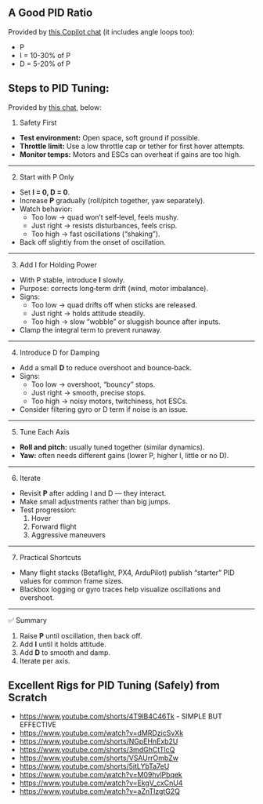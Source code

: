 ## A Good PID Ratio
Provided by [this Copilot chat](https://copilot.microsoft.com/shares/dZewrk4FBsUZGGAGu6Wxs) (it includes angle loops too):
- P
- I = 10-30% of P
- D = 5-20% of P

## Steps to PID Tuning:
Provided by [this chat](https://copilot.microsoft.com/shares/dZewrk4FBsUZGGAGu6Wxs), below:

1. Safety First
- **Test environment:** Open space, soft ground if possible.
- **Throttle limit:** Use a low throttle cap or tether for first hover attempts.
- **Monitor temps:** Motors and ESCs can overheat if gains are too high.

---

2. Start with P Only
- Set **I = 0, D = 0**.
- Increase **P** gradually (roll/pitch together, yaw separately).
- Watch behavior:
  - Too low → quad won’t self‑level, feels mushy.
  - Just right → resists disturbances, feels crisp.
  - Too high → fast oscillations (“shaking”).
- Back off slightly from the onset of oscillation.

---

3. Add I for Holding Power
- With P stable, introduce **I** slowly.
- Purpose: corrects long‑term drift (wind, motor imbalance).
- Signs:
  - Too low → quad drifts off when sticks are released.
  - Just right → holds attitude steadily.
  - Too high → slow “wobble” or sluggish bounce after inputs.
- Clamp the integral term to prevent runaway.

---

4. Introduce D for Damping
- Add a small **D** to reduce overshoot and bounce‑back.
- Signs:
  - Too low → overshoot, “bouncy” stops.
  - Just right → smooth, precise stops.
  - Too high → noisy motors, twitchiness, hot ESCs.
- Consider filtering gyro or D term if noise is an issue.

---

5. Tune Each Axis
- **Roll and pitch:** usually tuned together (similar dynamics).
- **Yaw:** often needs different gains (lower P, higher I, little or no D).

---

6. Iterate
- Revisit **P** after adding I and D — they interact.
- Make small adjustments rather than big jumps.
- Test progression:
  1. Hover
  2. Forward flight
  3. Aggressive maneuvers

---

7. Practical Shortcuts
- Many flight stacks (Betaflight, PX4, ArduPilot) publish “starter” PID values for common frame sizes.
- Blackbox logging or gyro traces help visualize oscillations and overshoot.

---

✅ Summary
1. Raise **P** until oscillation, then back off.  
2. Add **I** until it holds attitude.  
3. Add **D** to smooth and damp.  
4. Iterate per axis.

## Excellent Rigs for PID Tuning (Safely) from Scratch
- https://www.youtube.com/shorts/4T9lB4C46Tk - SIMPLE BUT EFFECTIVE
- https://www.youtube.com/watch?v=dMRDzicSvXk
- https://www.youtube.com/shorts/NGpEHnExb2U
- https://www.youtube.com/shorts/3mdGhCtTlcQ
- https://www.youtube.com/shorts/VSAUrrOmbZw
- https://www.youtube.com/shorts/5itLYbTa7eU
- https://www.youtube.com/watch?v=M09hvlPbqek
- https://www.youtube.com/watch?v=EkgV_cxCnU4
- https://www.youtube.com/watch?v=aZnTlzgtG2Q